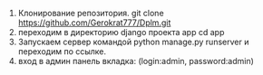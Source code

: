 1. Клонирование репозитория.
git clone https://github.com/Gerokrat777/Dplm.git
2. переходим в директорию django проекта app
cd app
3. Запускаем сервер командой python manage.py runserver и переходим по ссылке.
4. вход в админ панель вкладка: (login:admin, password:admin)
   
